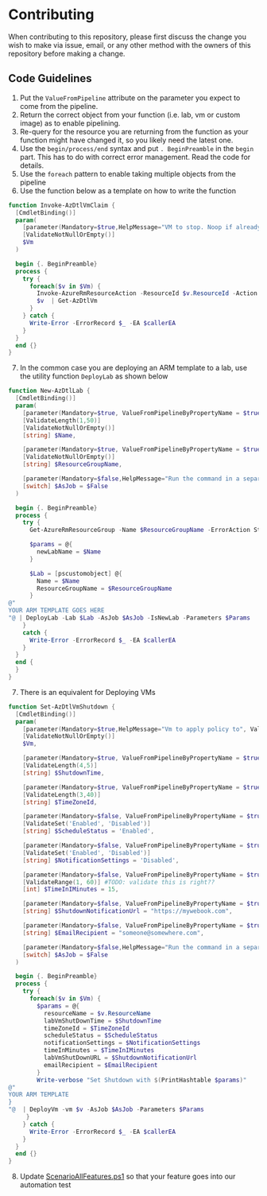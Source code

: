 # Contributing

When contributing to this repository, please first discuss the change you wish to make via issue,
email, or any other method with the owners of this repository before making a change. 

## Code Guidelines

1. Put the `ValueFromPipeline` attribute on the parameter you expect to come from the pipeline.
2. Return the correct object from your function (i.e. lab, vm or custom image) as to enable pipelining.
3. Re-query for the resource you are returning from the function as your function might have changed it, so you likely need the latest one.
4. Use the `begin/process/end` syntax and put `. BeginPreamble` in the `begin` part. This has to do with correct error management. Read the code for details.
5. Use the `foreach` pattern to enable taking multiple objects from the pipeline
6. Use the function below as a template on how to write the function

```powershell
function Invoke-AzDtlVmClaim {
  [CmdletBinding()]
  param(
    [parameter(Mandatory=$true,HelpMessage="VM to stop. Noop if already stopped.", ValueFromPipeline=$true)]
    [ValidateNotNullOrEmpty()]
    $Vm
  )

  begin {. BeginPreamble}
  process {
    try {
      foreach($v in $Vm) {
        Invoke-AzureRmResourceAction -ResourceId $v.ResourceId -Action "claim" -Force | Out-Null
        $v  | Get-AzDtlVm
      }
    } catch {
      Write-Error -ErrorRecord $_ -EA $callerEA
    }
  }
  end {}
}
```

7. In the common case you are deploying an ARM template to a lab, use the utility function `DeployLab` as shown below

```powershell
function New-AzDtlLab {
  [CmdletBinding()]
  param(
    [parameter(Mandatory=$true, ValueFromPipelineByPropertyName = $true, HelpMessage="Name of the lab to create")]
    [ValidateLength(1,50)]
    [ValidateNotNullOrEmpty()]
    [string] $Name,

    [parameter(Mandatory=$true, ValueFromPipelineByPropertyName = $true, HelpMessage="Name of the resource group to create the lab into. It must be an existing one.")]
    [ValidateNotNullOrEmpty()]
    [string] $ResourceGroupName,

    [parameter(Mandatory=$false,HelpMessage="Run the command in a separate job")]
    [switch] $AsJob = $False
  )

  begin {. BeginPreamble}
  process {
    try {
      Get-AzureRmResourceGroup -Name $ResourceGroupName -ErrorAction Stop | Out-Null

      $params = @{
        newLabName = $Name
      }

      $Lab = [pscustomobject] @{
        Name = $Name
        ResourceGroupName = $ResourceGroupName
      }
@"
YOUR ARM TEMPLATE GOES HERE
"@ | DeployLab -Lab $Lab -AsJob $AsJob -IsNewLab -Parameters $Params
    }
    catch {
      Write-Error -ErrorRecord $_ -EA $callerEA
    }
  }
  end {
  }
}
```

7. There is an equivalent for Deploying VMs

```powershell
function Set-AzDtlVmShutdown {
  [CmdletBinding()]
  param(
    [parameter(Mandatory=$true,HelpMessage="Vm to apply policy to", ValueFromPipeline=$true)]
    [ValidateNotNullOrEmpty()]
    $Vm,

    [parameter(Mandatory=$true, ValueFromPipelineByPropertyName = $true, HelpMessage="The time (relative to timeZoneId) at which the Lab VMs will be automatically shutdown (E.g. 17:30, 20:00, 09:00).")]
    [ValidateLength(4,5)]
    [string] $ShutdownTime,

    [parameter(Mandatory=$true, ValueFromPipelineByPropertyName = $true, HelpMessage="The Windows time zone id associated with labVmShutDownTime (E.g. UTC, Pacific Standard Time, Central Europe Standard Time).")]
    [ValidateLength(3,40)]
    [string] $TimeZoneId,

    [parameter(Mandatory=$false, ValueFromPipelineByPropertyName = $true, HelpMessage="Which schedule to get")]
    [ValidateSet('Enabled', 'Disabled')]
    [string] $ScheduleStatus = 'Enabled',

    [parameter(Mandatory=$false, ValueFromPipelineByPropertyName = $true, HelpMessage="Which schedule to get")]
    [ValidateSet('Enabled', 'Disabled')]
    [string] $NotificationSettings = 'Disabled',

    [parameter(Mandatory=$false, ValueFromPipelineByPropertyName = $true, HelpMessage="Which schedule to get")]
    [ValidateRange(1, 60)] #TODO: validate this is right??
    [int] $TimeInIMinutes = 15,

    [parameter(Mandatory=$false, ValueFromPipelineByPropertyName = $true, HelpMessage="An help")]
    [string] $ShutdownNotificationUrl = "https://mywebook.com",

    [parameter(Mandatory=$false, ValueFromPipelineByPropertyName = $true, HelpMessage="An help")]
    [string] $EmailRecipient = "someone@somewhere.com",

    [parameter(Mandatory=$false,HelpMessage="Run the command in a separate job")]
    [switch] $AsJob = $False
  )

  begin {. BeginPreamble}
  process {
    try {
      foreach($v in $Vm) {
        $params = @{
          resourceName = $v.ResourceName
          labVmShutDownTime = $ShutdownTime
          timeZoneId = $TimeZoneId
          scheduleStatus = $ScheduleStatus
          notificationSettings = $NotificationSettings
          timeInMinutes = $TimeInIMinutes
          labVmShutDownURL = $ShutdownNotificationUrl
          emailRecipient = $EmailRecipient
        }
        Write-verbose "Set Shutdown with $(PrintHashtable $params)"
@"
YOUR ARM TEMPLATE
}
"@  | DeployVm -vm $v -AsJob $AsJob -Parameters $Params
     }
    } catch {
      Write-Error -ErrorRecord $_ -EA $callerEA
    }
  }
  end {}
}
```
8. Update [ScenarioAllFeatures.ps1](Scenarios/ScenarioAllFeatures.ps1) so that your feature goes into our automation test
